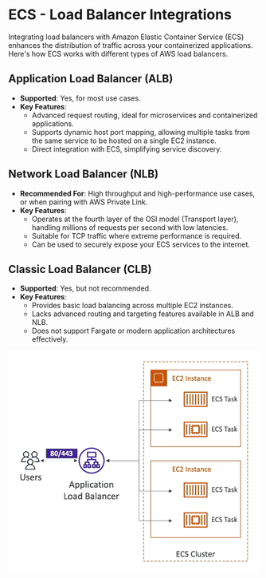 # ECS - Load Balancer Integrations

Integrating load balancers with Amazon Elastic Container Service (ECS) enhances the distribution of traffic across your containerized applications. Here's how ECS works with different types of AWS load balancers.

## Application Load Balancer (ALB)

- **Supported**: Yes, for most use cases.
- **Key Features**:
    - Advanced request routing, ideal for microservices and containerized applications.
    - Supports dynamic host port mapping, allowing multiple tasks from the same service to be hosted on a single EC2 instance.
    - Direct integration with ECS, simplifying service discovery.

## Network Load Balancer (NLB)

- **Recommended For**: High throughput and high-performance use cases, or when pairing with AWS Private Link.
- **Key Features**:
    - Operates at the fourth layer of the OSI model (Transport layer), handling millions of requests per second with low latencies.
    - Suitable for TCP traffic where extreme performance is required.
    - Can be used to securely expose your ECS services to the internet.

## Classic Load Balancer (CLB)

- **Supported**: Yes, but not recommended.
- **Key Features**:
    - Provides basic load balancing across multiple EC2 instances.
    - Lacks advanced routing and targeting features available in ALB and NLB.
    - Does not support Fargate or modern application architectures effectively.

![ECS Load Balancer Integrations](../z_resources/images/ecs/load-balancer-integrations.png)